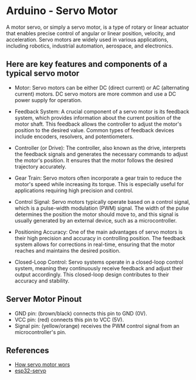 # Arduino - Servo Motor

A motor servo, or simply a servo motor, is a type of rotary or linear actuator that enables precise control of angular or linear position, velocity, and acceleration. Servo motors are widely used in various applications, including robotics, industrial automation, aerospace, and electronics.

## Here are key features and components of a typical servo motor
- Motor: Servo motors can be either DC (direct current) or AC (alternating current) motors. DC servo motors are more common and use a DC power supply for operation.

- Feedback System: A crucial component of a servo motor is its feedback system, which provides information about the current position of the motor shaft. This feedback allows the controller to adjust the motor's position to the desired value. Common types of feedback devices include encoders, resolvers, and potentiometers.

- Controller (or Drive): The controller, also known as the drive, interprets the feedback signals and generates the necessary commands to adjust the motor's position. It ensures that the motor follows the desired trajectory accurately.

- Gear Train: Servo motors often incorporate a gear train to reduce the motor's speed while increasing its torque. This is especially useful for applications requiring high precision and control.

- Control Signal: Servo motors typically operate based on a control signal, which is a pulse-width modulation (PWM) signal. The width of the pulse determines the position the motor should move to, and this signal is usually generated by an external device, such as a microcontroller.

- Positioning Accuracy: One of the main advantages of servo motors is their high precision and accuracy in controlling position. The feedback system allows for corrections in real-time, ensuring that the motor reaches and maintains the desired position.

- Closed-Loop Control: Servo systems operate in a closed-loop control system, meaning they continuously receive feedback and adjust their output accordingly. This closed-loop design contributes to their accuracy and stability.

## Server Motor Pinout

- GND pin: (brown/black) connects this pin to GND (0V).
- VCC pin: (red) connects this pin to VCC (5V).
- Signal pin: (yellow/orange) receives the PWM control signal from an microcontroller's pin.

## References

- [How servo motor wors](https://arduinogetstarted.com/tutorials/arduino-servo-motor#content_about_servo_motor)
- [esp32-servp](https://esp32io.com/tutorials/esp32-servo-motor)
